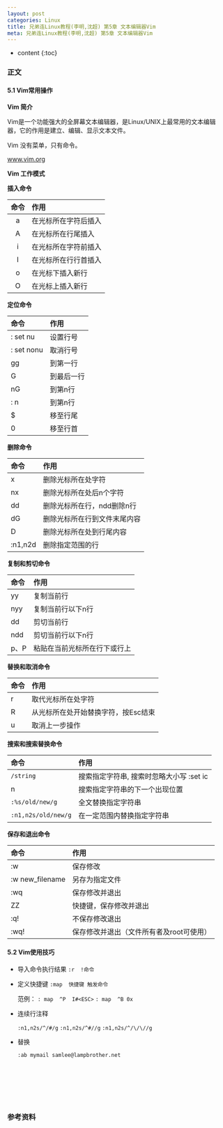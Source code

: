 ```yaml
---
layout: post
categories: Linux
title: 兄弟连Linux教程(李明,沈超) 第5章 文本编辑器Vim
meta: 兄弟连Linux教程(李明,沈超) 第5章 文本编辑器Vim
---
```

* content
{:toc}

### 正文

#### 5.1 Vim常用操作

**Vim 简介**

Vim是一个功能强大的全屏幕文本编辑器，是Linux/UNIX上最常用的文本编辑器，它的作用是建立、编辑、显示文本文件。

Vim  没有菜单，只有命令。 

www.vim.org          

**Vim 工作模式**



**插入命令**

|  命令  |  作用  |
| :----: | :---- |
|  a  |   在光标所在字符后插入  |
|  A  |   在光标所在行尾插入  |
|  i  |   在光标所在字符前插入  |
|  I  |  在光标所在行行首插入   |
|  o  |   在光标下插入新行  |
|  O  |   在光标上插入新行  |

**定位命令**

|  命令  |  作用  |
| :---- | :---- |
|  : set nu  | 设置行号    |
|  : set nonu  |  取消行号   |
| gg   |  到第一行   |
|  G  |  到最后一行   |
|  nG  | 到第n行     |
| : n   | 到第n行    |
|  $  | 移至行尾    |
|  0  |  移至行首   |

**删除命令**

|  命令  |  作用  |
| :---- | :---- |
|  x  |  删除光标所在处字符   |
|  nx  |  删除光标所在处后n个字符   |
|  dd  |  删除光标所在行，ndd删除n行   |
| dG   |  删除光标所在行到文件末尾内容   |
| D   |  删除光标所在处到行尾内容   |
| :n1,n2d  |  删除指定范围的行   |

**复制和剪切命令**

|  命令  |  作用  |
| :---- | :---- |
| yy   |  复制当前行   |
| nyy   | 复制当前行以下n行    |
| dd   |  剪切当前行   |
| ndd   | 剪切当前行以下n行    |
| p、P   | 粘贴在当前光标所在行下或行上    |

**替换和取消命令**

|  命令  |  作用  |
| :---- | :---- |
|  r  |  取代光标所在处字符   |
|  R  |  从光标所在处开始替换字符，按Esc结束   |
|  u  |  取消上一步操作   |

**搜索和搜索替换命令**

|  命令  |  作用  |
| :---- | :---- |
| `/string`   | 搜索指定字符串, 搜索时忽略大小写 :set ic    |
|  n  | 搜索指定字符串的下一个出现位置    |
| `:%s/old/new/g`   |  全文替换指定字符串   |
| `:n1,n2s/old/new/g`   |  在一定范围内替换指定字符串   |

**保存和退出命令**

|  命令  |  作用  |
| :---- | :---- |
|  :w   | 保存修改    |
| :w new_filename   | 另存为指定文件    |
|  :wq   | 保存修改并退出    |
|  ZZ  | 快捷键，保存修改并退出    |
|  :q!  | 不保存修改退出    |
|  :wq!   |  保存修改并退出（文件所有者及root可使用）   |

#### 5.2 Vim使用技巧 

* 导入命令执行结果  `:r  !命令`

* 定义快捷键  `:map  快捷键 触发命令 `

    范例： 
        `: map  ^P  I#<ESC>`
        `: map  ^B 0x`
                  
* 连续行注释  
 
    `:n1,n2s/^/#/g`
    `:n1,n2s/^#//g`
    `:n1,n2s/^/\/\//g`
    
* 替换  

    `:ab mymail samlee@lampbrother.net`


<br/><br/><br/><br/><br/>
### 参考资料




